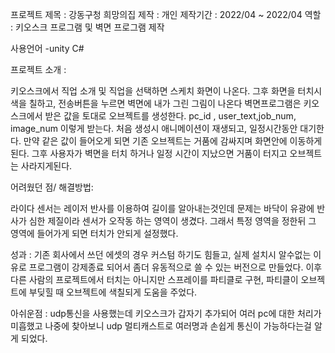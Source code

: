 
프로젝트 제목 : 강동구청 희망의집
제작 : 개인
제작기간 : 2022/04 ~ 2022/04
역할 : 키오스크 프로그램 및 벽면 프로그램 제작

사용언어
-unity C#

프로젝트 소개 :

키오스크에서 직업 소개 및 직업을 선택하면
스케치 화면이 나온다. 그후 화면을 터치시 색을 칠하고,
전송버튼을 누르면 벽면에 내가 그린 그림이 나온다
벽면프로그램은 키오스크에서 받은 값을 토대로 
오브젝트를 생성한다. pc_id , user_text,job_num, image_num 이렇게 받는다.
처음 생성시 애니메이션이 재생되고, 일정시간동안 대기한다.
만약 같은 값이 들어오게 되면 기존 오브젝트는 거품에 감싸지며 화면안에 이동하게 된다.
그후 사용자가 벽면을 터치 하거나 일정 시간이 지났으면 거품이 터지고 오브젝트는 사라지게된다.

어려웠던 점/ 해결방법:

라이다 센서는 레이저 반사를 이용하여 길이를 알아내는것인데
문제는 바닥이 유광에 반사가 심한 제질이라 센서가 오작동 하는 영역이 생겼다.
그래서 특정 영역을 정한뒤 그 영역에 들어가게 되면 터치가 안되게 설정했다.

성과 : 
기존 회사에서 쓰던 에셋의 경우 커스텀 하기도 힘들고, 실제 설치시
알수없는 이유로 프로그램이 강제종료 되어서 좀더 유동적으로 쓸 수 있는 버전으로 만들었다.
이후 다른 사람의 프로젝트에서 터치는 아니지만 스프레이를 파티클로 구현, 파티클이 오브젝트에
부딪힐 때 오브젝트에 색칠되게 도움을 주었다.

아쉬운점 :
udp통신을 사용했는데 키오스크가 갑자기 추가되어 여러 pc에 대한 처리가 미흡했고
나중에 찾아보니 udp 멀티캐스트로 여러명과 손쉽게 통신이 가능하다는걸 알게 되었다.
